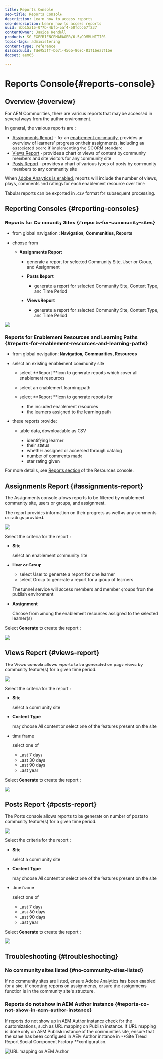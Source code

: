 ```yaml
---
title: Reports Console
seo-title: Reports Console
description: Learn how to access reports
seo-description: Learn how to access reports
uuid: 7bb15a15-077b-4bfb-aaf4-50fddc67f237
contentOwner: Janice Kendall
products: SG_EXPERIENCEMANAGER/6.5/COMMUNITIES
topic-tags: administering
content-type: reference
discoiquuid: fde053ff-b671-456b-869c-81f16ea1f1be
docset: aem65

---
```


# Reports Console{#reports-console}

## Overview {#overview}

For AEM Communities, there are various reports that may be accessed in several ways from the author environment.

In general, the various reports are :

* [Assignments Report](#assignments-report) - for an [enablement community](/help/communities/overview.md#enablement-community), provides an overview of learners' progress on their assignments, including an associated score if implementing the SCORM standard
* [Views Report](#views-report) - provides a chart of views of content by community members and site visitors for any community site
* [Posts Report](#posts-report) - provides a chart of various types of posts by community members to any community site

When [Adobe Analytics is enabled](/help/communities/sites-console.md#analytics), reports will include the number of views, plays, comments and ratings for each enablement resource over time

Tabular reports can be exported in .csv format for subsequent processing.

## Reporting Consoles {#reporting-consoles}

### Reports for Community Sites {#reports-for-community-sites}

* from global navigation : **Navigation**, **Communities, Reports**

* choose from

  * **Assignments Report**

    * generate a report for selected Community Site, User or Group, and Assignment

    * **Posts Report**

      * generate a report for selected Community Site, Content Type, and Time Period

    * **Views Report**

        * generate a report for selected Community Site, Content Type, and Time Period

![](assets/chlimage_1-236.png)

### Reports for Enablement Resources and Learning Paths {#reports-for-enablement-resources-and-learning-paths}

* from global navigation: **Navigation**, **Communities, Resources**

* select an existing enablement community site

  * select **Report **icon to generate reports which cover all enablement resources
  * select an enablement learning path
  * select **Report **icon to generate reports for

    * the included enablement resources
    * the learners assigned to the learning path

* these reports provide:

  * table data, downloadable as CSV

      * identifying learner
      * their status
      * whether assigned or accessed through catalog
      * number of comments made
      * star rating given

For more details, see [Reports section](/help/communities/resources.md#report) of the Resources console.

## Assignments Report {#assignments-report}

The Assignments console allows reports to be filtered by enablement community site, users or groups, and assignment.

The report provides information on their progress as well as any comments or ratings provided.

![](assets/chlimage_1-237.png)

Select the criteria for the report :

* **Site**

  select an enablement community site

* **User or Group**
  * select User to generate a report for one learner
  * select Group to generate a report for a group of learners

  The tunnel service will access members and member groups from the publish environment

* **Assignment**

  Choose from among the enablement resources assigned to the selected learner(s)

Select **Generate** to create the report :

![](assets/chlimage_1-238.png)

## Views Report {#views-report}

The Views console allows reports to be generated on page views by community feature(s) for a given time period.

![](assets/chlimage_1-239.png)

Select the criteria for the report :

* **Site**

  select a community site

* **Content Type**

  may choose All content or select one of the features present on the site

* time frame

  select one of

    * Last 7 days
    * Last 30 days
    * Last 90 days
    * Last year

Select **Generate** to create the report :

![](assets/chlimage_1-240.png)

## Posts Report {#posts-report}

The Posts console allows reports to be generate on number of posts to community feature(s) for a given time period.

![](assets/chlimage_1-241.png)

Select the criteria for the report :

* **Site**

  select a community site

* **Content Type**

  may choose All content or select one of the features present on the site

* time frame

  select one of

    * Last 7 days
    * Last 30 days
    * Last 90 days
    * Last year

Select **Generate** to create the report :

![](assets/chlimage_1-242.png)

## Troubleshooting {#troubleshooting}

### No community sites listed {#no-community-sites-listed}

If no community sites are listed, ensure Adobe Analytics has been enabled for a site. If choosing reports on assignments, ensure the assignments function is in the community site's structure.

### Reports do not show in AEM Author instance {#reports-do-not-show-in-aem-author-instance}

If reports do not show up in AEM Author instance check for the customizations, such as URL mapping on Publish instance. If URL mapping is done only on AEM Publish instance of the communities site, ensure that the same has been configured in AEM Author instance in **Site Trend Report Social Component Factory **configuration.

![URL mapping on AEM Author](assets/sitetrend.png)